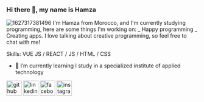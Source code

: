 ### Hi there 👋, my name is Hamza
![1627317381496](https://user-images.githubusercontent.com/94132737/141528916-72d0746e-dac5-4fb9-84db-642bf55e6799.jpg)
I'm Hamza from Morocco, and I'm currently studying programming, here are some things I'm working on: _ Happy programming _ Creating apps.
I love talking about creative programming, so feel free to chat with me!

Skills: VUE JS / REACT / JS / HTML / CSS

- 🌱 I’m currently learning I study in a specialized institute of applied technology 

[<img src='https://cdn.jsdelivr.net/npm/simple-icons@3.0.1/icons/github.svg' alt='github' height='40'>](https://github.com/HamzaELKHAMMY) [<img src='https://cdn.jsdelivr.net/npm/simple-icons@3.0.1/icons/linkedin.svg' alt='linkedin' height='40'>](https://www.linkedin.com/in/hamza-elkhammy-74428a218/)  [<img src='https://cdn.jsdelivr.net/npm/simple-icons@3.0.1/icons/facebook.svg' alt='facebook' height='40'>](https://www.facebook.com/hamza.khammy)  [<img src='https://cdn.jsdelivr.net/npm/simple-icons@3.0.1/icons/instagram.svg' alt='instagram' height='40'>](https://www.instagram.com/hamza_elkhammy/)  

